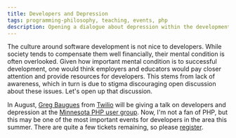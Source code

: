 ```yaml
---
title: Developers and Depression
tags: programming-philosophy, teaching, events, php
description: Opening a dialogue about depression within the development community
---
```


The culture around software development is not nice to developers. While society tends to compensate them well financially, their mental condition is often overlooked. Given how important mental condition is to successful development, one would think employers and educators would pay closer attention and provide resources for developers. This stems from lack of awareness, which in turn is due to stigma discouraging open discussion about these issues. Let's open up that discussion.

In August, [Greg Baugues](http://baugues.com/) from [Twilio](https://www.twilio.com/) will be giving a talk on developers and depression at the [Minnesota PHP user group](http://www.meetup.com/mn-php/). Now, I'm not a fan of PHP, but this may be one of the most important events for developers in the area this summer. There are quite a few tickets remaining, so please [register](https://www.eventbrite.com/e/minnesota-prompt-developers-and-depression-tickets-11991311335).
